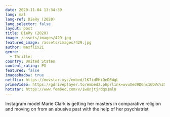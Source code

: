 ```yaml
---
date: 2020-11-04 13:34:39
lang: mal
lang-ref: DieRy (2020)
lang_selector: false
layout: post
title: DieRy (2020)
image: /assets/images/429.jpg
featured_image: /assets/images/429.jpg
author: maxflix21
genre:
  - Thriller
country: United States
content_rating: PG
featured: false
imageshadow: true
netflix: https://movstar.xyz/embed/1K7idMHiQeD6WgL
primeVideo: https://gdriveplayer.to/embed2.php?link=wvuXed9DGnx16OVc%252FZkwYwmMOXVYsauv3kAcoryHtI18CXF%252FSD0wZlwwVNZJ815P1pGHgXe34%252BJB3wdzYi9mRoRhW5XaplZBfnIykJ2NnUpb01imqYWYXDdMz0gZoyQWo0TaDMFJncEnN5%252FfclPxgXjxChwWJR%252FnbMaCziGv%252FvWi70MbhItKQdS%252BwQmn51kLU%253D
hotstar: https://www.fembed.com/v/1w8njtjrdqx1ml8
---
```

Instagram model Marie Clark is getting her masters in comparative religion and moving on from an abusive past with the help of her psychiatrist
